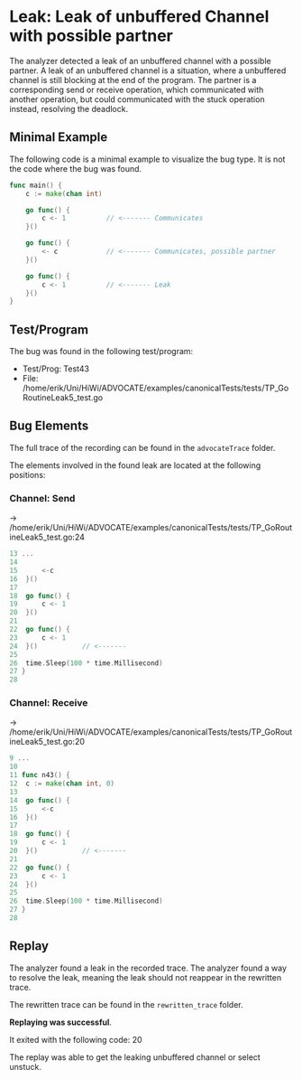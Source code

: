 # Leak: Leak of unbuffered Channel with possible partner

The analyzer detected a leak of an unbuffered channel with a possible partner.
A leak of an unbuffered channel is a situation, where a unbuffered channel is still blocking at the end of the program.
The partner is a corresponding send or receive operation, which communicated with another operation, but could communicated with the stuck operation instead, resolving the deadlock.

## Minimal Example
The following code is a minimal example to visualize the bug type. It is not the code where the bug was found.

```go
func main() {
    c := make(chan int)

    go func() {
        c <- 1          // <------- Communicates
    }()

    go func() {
        <- c            // <------- Communicates, possible partner
    }()

    go func() {
        c <- 1          // <------- Leak
    }()
}
```

## Test/Program
The bug was found in the following test/program:

- Test/Prog:  Test43
- File:  /home/erik/Uni/HiWi/ADVOCATE/examples/canonicalTests/tests/TP_GoRoutineLeak5_test.go

## Bug Elements
The full trace of the recording can be found in the `advocateTrace` folder.

The elements involved in the found leak are located at the following positions:

###  Channel: Send
-> /home/erik/Uni/HiWi/ADVOCATE/examples/canonicalTests/tests/TP_GoRoutineLeak5_test.go:24
```go
13 ...
14 
15 		<-c
16 	}()
17 
18 	go func() {
19 		c <- 1
20 	}()
21 
22 	go func() {
23 		c <- 1
24 	}()           // <-------
25 
26 	time.Sleep(100 * time.Millisecond)
27 }
28 
```


###  Channel: Receive
-> /home/erik/Uni/HiWi/ADVOCATE/examples/canonicalTests/tests/TP_GoRoutineLeak5_test.go:20
```go
9 ...
10 
11 func n43() {
12 	c := make(chan int, 0)
13 
14 	go func() {
15 		<-c
16 	}()
17 
18 	go func() {
19 		c <- 1
20 	}()           // <-------
21 
22 	go func() {
23 		c <- 1
24 	}()
25 
26 	time.Sleep(100 * time.Millisecond)
27 }
28 
```


## Replay
The analyzer found a leak in the recorded trace.
The analyzer found a way to resolve the leak, meaning the leak should not reappear in the rewritten trace.

The rewritten trace can be found in the `rewritten_trace` folder.

**Replaying was successful**.

It exited with the following code: 20

The replay was able to get the leaking unbuffered channel or select unstuck.

